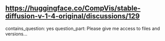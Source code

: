 ## https://huggingface.co/CompVis/stable-diffusion-v-1-4-original/discussions/129

contains_question: yes
question_part: Please give me access to files and versions...